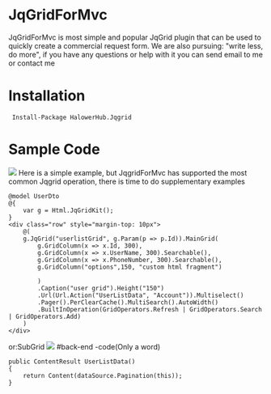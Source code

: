 # JqGridForMvc
JqGridForMvc is most simple and popular JqGrid plugin that can be used to quickly create a commercial request form. We are also pursuing: "write less, do more", if you have any questions or help with it you can send email to me or contact me
# Installation
``` Install-Package HalowerHub.Jqgrid```
# Sample Code
![](http://images.cnitblog.com/blog/360406/201502/081159015477052.gif)
Here is a simple example, but JqgridForMvc has supported the most common Jqgrid operation, there is time to do supplementary examples
```
@model UserDto
@{
    var g = Html.JqGridKit();
}
<div class="row" style="margin-top: 10px">                              
    @(                                  
    g.JqGrid("userlistGrid", g.Param(p => p.Id)).MainGrid(                                
        g.GridColumn(x => x.Id, 300),                                   
        g.GridColumn(x => x.UserName, 300).Searchable(),                                    
        g.GridColumn(x => x.PhoneNumber, 300).Searchable(),                                    
        g.GridColumn("options",150, "custom html fragment")                                 
        )                                  
        .Caption("user grid").Height("150")                        
        .Url(Url.Action("UserListData", "Account")).Multiselect()                        
        .Pager().PerClearCache().MultiSearch().AutoWidth()                          
        .BuiltInOperation(GridOperators.Refresh | GridOperators.Search | GridOperators.Add)                                  
    )                               
</div>
```
or:SubGrid
![](http://images.cnitblog.com/blog2015/360406/201503/160929184381770.png)
#back-end -code(Only a word)
```
public ContentResult UserListData()
{
    return Content(dataSource.Pagination(this));
}
```

